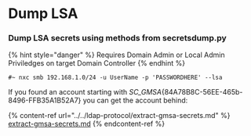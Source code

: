# Dump LSA

### Dump LSA secrets using methods from secretsdump.py

{% hint style="danger" %}
Requires Domain Admin or Local Admin Priviledges on target Domain Controller
{% endhint %}

```
#~ nxc smb 192.168.1.0/24 -u UserName -p 'PASSWORDHERE' --lsa
```

If you found an account starting with _SC\_GMSA_{84A78B8C-56EE-465b-8496-FFB35A1B52A7} you can get the account behind:

{% content-ref url="../../ldap-protocol/extract-gmsa-secrets.md" %}
[extract-gmsa-secrets.md](../../ldap-protocol/extract-gmsa-secrets.md)
{% endcontent-ref %}
